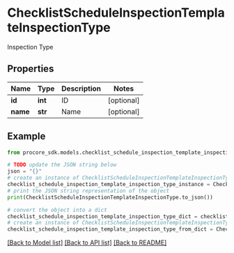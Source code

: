 # ChecklistScheduleInspectionTemplateInspectionType

Inspection Type

## Properties

Name | Type | Description | Notes
------------ | ------------- | ------------- | -------------
**id** | **int** | ID | [optional] 
**name** | **str** | Name | [optional] 

## Example

```python
from procore_sdk.models.checklist_schedule_inspection_template_inspection_type import ChecklistScheduleInspectionTemplateInspectionType

# TODO update the JSON string below
json = "{}"
# create an instance of ChecklistScheduleInspectionTemplateInspectionType from a JSON string
checklist_schedule_inspection_template_inspection_type_instance = ChecklistScheduleInspectionTemplateInspectionType.from_json(json)
# print the JSON string representation of the object
print(ChecklistScheduleInspectionTemplateInspectionType.to_json())

# convert the object into a dict
checklist_schedule_inspection_template_inspection_type_dict = checklist_schedule_inspection_template_inspection_type_instance.to_dict()
# create an instance of ChecklistScheduleInspectionTemplateInspectionType from a dict
checklist_schedule_inspection_template_inspection_type_from_dict = ChecklistScheduleInspectionTemplateInspectionType.from_dict(checklist_schedule_inspection_template_inspection_type_dict)
```
[[Back to Model list]](../README.md#documentation-for-models) [[Back to API list]](../README.md#documentation-for-api-endpoints) [[Back to README]](../README.md)


